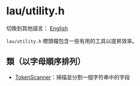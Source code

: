 # lau/utility.h

切換到其他語言： [English](utility_en.md)

`lau/utility.h` 標頭檔包含一些有用的工具以提昇效率。

## 類（以字母順序排列）
- [TokenScanner](token_scanner_zh.md)：掃描並分割一個字符串中的字段
